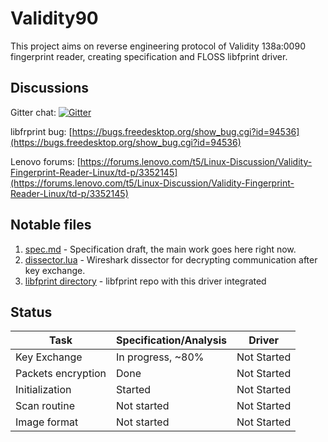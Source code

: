 # Validity90

This project aims on reverse engineering protocol of Validity 138a:0090 fingerprint reader, creating specification and FLOSS libfprint driver.

## Discussions

Gitter chat: [![Gitter](https://img.shields.io/gitter/room/nwjs/nw.js.svg)](https://gitter.im/Validity90/Lobby?utm_source=share-link&utm_medium=link&utm_campaign=share-link)

libfrprint bug: [https://bugs.freedesktop.org/show_bug.cgi?id=94536](https://bugs.freedesktop.org/show_bug.cgi?id=94536)

Lenovo forums: [https://forums.lenovo.com/t5/Linux-Discussion/Validity-Fingerprint-Reader-Linux/td-p/3352145](https://forums.lenovo.com/t5/Linux-Discussion/Validity-Fingerprint-Reader-Linux/td-p/3352145)

## Notable files

1. [spec.md](spec.md) - Specification draft, the main work goes here right now.
2. [dissector.lua](dissector.lua) - Wireshark dissector for decrypting communication after key exchange.
3. [libfprint directory](libfprint) - libfprint repo with this driver integrated

## Status
| 		Task 			| Specification/Analysis	| Driver 		|
|-----------------------|---------------------------|---------------|
| Key Exchange 			| In progress, ~80%  		| Not Started 	|
| Packets encryption	| Done  					| Not Started 	|
| Initialization  		| Started  					| Not Started 	|
| Scan routine  		| Not started  				| Not Started 	|
| Image format  		| Not started  				| Not Started 	|
